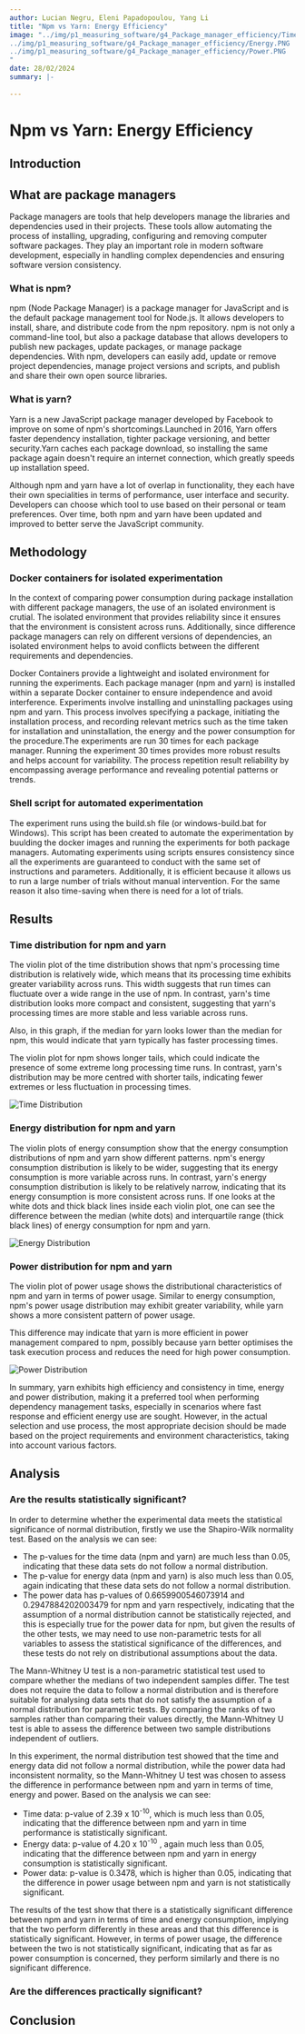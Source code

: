```yaml
---
author: Lucian Negru, Eleni Papadopoulou, Yang Li
title: "Npm vs Yarn: Energy Efficiency"
image: "../img/p1_measuring_software/g4_Package_manager_efficiency/Time.PNG
../img/p1_measuring_software/g4_Package_manager_efficiency/Energy.PNG
../img/p1_measuring_software/g4_Package_manager_efficiency/Power.PNG
"
date: 28/02/2024
summary: |-
  
---
```

# Npm vs Yarn: Energy Efficiency
## **Introduction**
## **What are package managers**

Package managers are tools that help developers manage the libraries and dependencies used in their projects. These tools allow automating the process of installing, upgrading, configuring and removing computer software packages. They play an important role in modern software development, especially in handling complex dependencies and ensuring software version consistency.

### What is npm?

npm (Node Package Manager) is a package manager for JavaScript and is the default package management tool for Node.js. It allows developers to install, share, and distribute code from the npm repository. npm is not only a command-line tool, but also a package database that allows developers to publish new packages, update packages, or manage package dependencies. With npm, developers can easily add, update or remove project dependencies, manage project versions and scripts, and publish and share their own open source libraries.

### What is yarn?

Yarn is a new JavaScript package manager developed by Facebook to improve on some of npm's shortcomings.Launched in 2016, Yarn offers faster dependency installation, tighter package versioning, and better security.Yarn caches each package download, so installing the same package again doesn't require an internet connection, which greatly speeds up installation speed.

Although npm and yarn have a lot of overlap in functionality, they each have their own specialities in terms of performance, user interface and security. Developers can choose which tool to use based on their personal or team preferences. Over time, both npm and yarn have been updated and improved to better serve the JavaScript community.

## **Methodology**

### Docker containers for isolated experimentation

In the context of comparing power consumption during package installation with different package managers, the use of an isolated environment is crutial. The isolated environment that provides reliability since it ensures that the environment is consistent across runs. Additionally, since difference package managers can rely on different versions of dependencies, an isolated environment helps to avoid conflicts between the different requirements and dependencies.

Docker Containers provide a lightweight and isolated environment for running the experiments. Each package manager (npm and yarn) is installed within a separate Docker container to ensure independence and avoid interference. Experiments involve installing and uninstalling packages using npm and yarn.
This process involves specifying a package, initiating the installation process, and recording relevant metrics such as the time taken for installation and uninstallation, the energy and the power consumption for the procedure.The experiments are run 30 times for each package manager. Running the experiment 30 times provides more robust results and helps account for variability. The process repetition result reliability by encompassing average performance and revealing potential patterns or trends.


### Shell script for automated experimentation

The experiment runs using the build.sh file (or windows-build.bat for Windows). This script has been created to automate the experimentation by buulding the docker images and running the experiments for both package managers. Automating experiments using scripts ensures consistency since all the experiments are guaranteed to conduct with the same set of instructions and parameters. Additionally, it is efficient because it allows us to run a large number of trials without manual intervention. For the same reason it also time-saving when there is need for a lot of trials.


## **Results**

### Time distribution for npm and yarn
The violin plot of the time distribution shows that npm's processing time distribution is relatively wide, which means that its processing time exhibits greater variability across runs. This width suggests that run times can fluctuate over a wide range in the use of npm. In contrast, yarn's time distribution looks more compact and consistent, suggesting that yarn's processing times are more stable and less variable across runs.

Also, in this graph, if the median for yarn looks lower than the median for npm, this would indicate that yarn typically has faster processing times.

The violin plot for npm shows longer tails, which could indicate the presence of some extreme long processing time runs. In contrast, yarn's distribution may be more centred with shorter tails, indicating fewer extremes or less fluctuation in processing times.

![Time Distribution](../img/p1_measuring_software/g4_Package_manager_efficiency/Time.PNG)

### Energy distribution for npm and yarn

The violin plots of energy consumption show that the energy consumption distributions of npm and yarn show different patterns. npm's energy consumption distribution is likely to be wider, suggesting that its energy consumption is more variable across runs. In contrast, yarn's energy consumption distribution is likely to be relatively narrow, indicating that its energy consumption is more consistent across runs. If one looks at the white dots and thick black lines inside each violin plot, one can see the difference between the median (white dots) and interquartile range (thick black lines) of energy consumption for npm and yarn.

![Energy Distribution](../img/p1_measuring_software/g4_Package_manager_efficiency/Energy.PNG)

### Power distribution for npm and yarn

The violin plot of power usage shows the distributional characteristics of npm and yarn in terms of power usage. Similar to energy consumption, npm's power usage distribution may exhibit greater variability, while yarn shows a more consistent pattern of power usage.

This difference may indicate that yarn is more efficient in power management compared to npm, possibly because yarn better optimises the task execution process and reduces the need for high power consumption.

![Power Distribution](../img/p1_measuring_software/g4_Package_manager_efficiency/Power.PNG)

In summary, yarn exhibits high efficiency and consistency in time, energy and power distribution, making it a preferred tool when performing dependency management tasks, especially in scenarios where fast response and efficient energy use are sought. However, in the actual selection and use process, the most appropriate decision should be made based on the project requirements and environment characteristics, taking into account various factors.


## **Analysis**
### Are the results statistically significant?

In order to determine whether the experimental data meets the statistical significance of normal distribution, firstly we use the Shapiro-Wilk normality test. Based on the analysis we can see:
- The p-values for the time data (npm and yarn) are much less than 0.05, indicating that these data sets do not follow a normal distribution.
- The p-value for energy data (npm and yarn) is also much less than 0.05, again indicating that these data sets do not follow a normal distribution.
- The power data has p-values of 0.6659900546073914 and 0.2947884202003479 for npm and yarn respectively, indicating that the assumption of a normal distribution cannot be statistically rejected, and this is especially true for the power data for npm, but given the results of the other tests, we may need to use non-parametric tests for all variables to assess the statistical significance of the differences, and these tests do not rely on distributional assumptions about the data.

The Mann-Whitney U test is a non-parametric statistical test used to compare whether the medians of two independent samples differ. The test does not require the data to follow a normal distribution and is therefore suitable for analysing data sets that do not satisfy the assumption of a normal distribution for parametric tests. By comparing the ranks of two samples rather than comparing their values directly, the Mann-Whitney U test is able to assess the difference between two sample distributions independent of outliers.

In this experiment, the normal distribution test showed that the time and energy data did not follow a normal distribution, while the power data had inconsistent normality, so the Mann-Whitney U test was chosen to assess the difference in performance between npm and yarn in terms of time, energy and power. Based on the analysis we can see:

- Time data: p-value of 2.39 x 10<sup>-10</sup>, which is much less than 0.05, indicating that the difference between npm and yarn in time performance is statistically significant.
- Energy data: p-value of 4.20 x 10<sup>-10</sup> , again much less than 0.05, indicating that the difference between npm and yarn in energy consumption is statistically significant.
- Power data: p-value is 0.3478, which is higher than 0.05, indicating that the difference in power usage between npm and yarn is not statistically significant.

The results of the test show that there is a statistically significant difference between npm and yarn in terms of time and energy consumption, implying that the two perform differently in these areas and that this difference is statistically significant. However, in terms of power usage, the difference between the two is not statistically significant, indicating that as far as power consumption is concerned, they perform similarly and there is no significant difference.

### Are the differences practically significant?

## **Conclusion**
